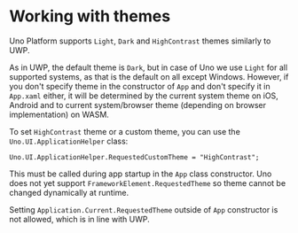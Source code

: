 # Working with themes

Uno Platform supports `Light`, `Dark` and `HighContrast` themes similarly to UWP.

As in UWP, the default theme is `Dark`, but in case of Uno we use `Light` for all supported systems, as that is the default on all except Windows. However, if you don't specify theme in the constructor of `App` and don't specify it in `App.xaml` either, it will be determined by the current system theme on iOS, Android and to current system/browser theme (depending on browser implementation) on WASM.

To set `HighContrast` theme or a custom theme, you can use the `Uno.UI.ApplicationHelper` class:

```
Uno.UI.ApplicationHelper.RequestedCustomTheme = "HighContrast";
```

This must be called during app startup in the `App` class constructor. Uno does not yet support `FrameworkElement.RequestedTheme` so theme cannot be changed dynamically at runtime.

Setting `Application.Current.RequestedTheme` outside of `App` constructor is not allowed, which is in line with UWP.